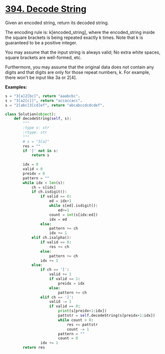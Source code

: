 # [394. Decode String](https://leetcode-cn.com/problems/decode-string/)

Given an encoded string, return its decoded string.

The encoding rule is: k[encoded_string], where the encoded_string inside the square brackets is being repeated exactly k times. Note that k is guaranteed to be a positive integer.

You may assume that the input string is always valid; No extra white spaces, square brackets are well-formed, etc.

Furthermore, you may assume that the original data does not contain any digits and that digits are only for those repeat numbers, k. For example, there won't be input like 3a or 2[4].

**Examples:**

```python
s = "3[a]2[bc]", return "aaabcbc".
s = "3[a2[c]]", return "accaccacc".
s = "2[abc]3[cd]ef", return "abcabccdcdcdef".
```



```python
class Solution(object):
    def decodeString(self, s):
        """
        :type s: str
        :rtype: str
        """
        # s = "3[a]"
        res = ""
        if '[' not in s:
            return s
        
        idx = 0
        valid = 0
        preidx = 0
        pattern = ""
        while idx < len(s):
            ch = s[idx]
            if ch.isdigit():
                if valid == 0:
                    ed = idx+1 
                    while s[ed].isdigit():
                        ed+=1
                    count = int(s[idx:ed])
                    idx = ed
                else:
                    pattern += ch
                    idx += 1
            elif ch.isalpha():
                if valid == 0:
                    res += ch
                else:
                    pattern += ch
                idx += 1
            else:
                if ch == '[':
                    valid += 1
                    if valid == 1:
                        preidx = idx
                    else:
                        pattern += ch
                elif ch == ']':
                    valid -= 1
                    if valid == 0:
                        print(s[preidx+1:idx])
                        pattstr = self.decodeString(s[preidx+1:idx])
                        while count > 0:
                            res += pattstr
                            count -= 1
                        pattern = ""
                        count = 0
                idx += 1
        return res
```

